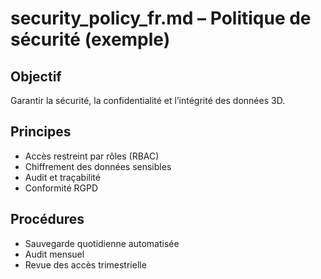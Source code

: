 # security_policy_fr.md – Politique de sécurité (exemple)

## Objectif
Garantir la sécurité, la confidentialité et l’intégrité des données 3D.

## Principes
- Accès restreint par rôles (RBAC)
- Chiffrement des données sensibles
- Audit et traçabilité
- Conformité RGPD

## Procédures
- Sauvegarde quotidienne automatisée
- Audit mensuel
- Revue des accès trimestrielle
